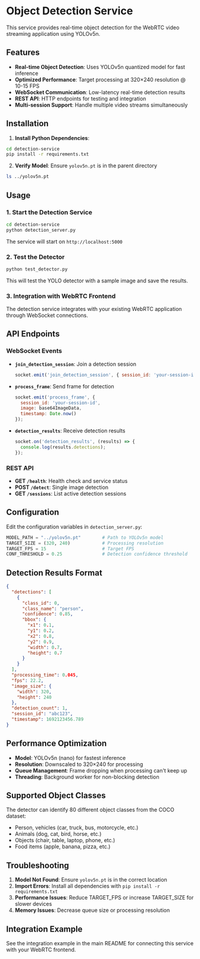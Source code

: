 # Object Detection Service

This service provides real-time object detection for the WebRTC video streaming application using YOLOv5n.

## Features

- **Real-time Object Detection**: Uses YOLOv5n quantized model for fast inference
- **Optimized Performance**: Target processing at 320×240 resolution @ 10-15 FPS
- **WebSocket Communication**: Low-latency real-time detection results
- **REST API**: HTTP endpoints for testing and integration
- **Multi-session Support**: Handle multiple video streams simultaneously

## Installation

1. **Install Python Dependencies**:
```bash
cd detection-service
pip install -r requirements.txt
```

2. **Verify Model**: Ensure `yolov5n.pt` is in the parent directory
```bash
ls ../yolov5n.pt
```

## Usage

### 1. Start the Detection Service

```bash
cd detection-service
python detection_server.py
```

The service will start on `http://localhost:5000`

### 2. Test the Detector

```bash
python test_detector.py
```

This will test the YOLO detector with a sample image and save the results.

### 3. Integration with WebRTC Frontend

The detection service integrates with your existing WebRTC application through WebSocket connections.

## API Endpoints

### WebSocket Events

- **`join_detection_session`**: Join a detection session
  ```javascript
  socket.emit('join_detection_session', { session_id: 'your-session-id' });
  ```

- **`process_frame`**: Send frame for detection
  ```javascript
  socket.emit('process_frame', {
    session_id: 'your-session-id',
    image: base64ImageData,
    timestamp: Date.now()
  });
  ```

- **`detection_results`**: Receive detection results
  ```javascript
  socket.on('detection_results', (results) => {
    console.log(results.detections);
  });
  ```

### REST API

- **GET `/health`**: Health check and service status
- **POST `/detect`**: Single image detection
- **GET `/sessions`**: List active detection sessions

## Configuration

Edit the configuration variables in `detection_server.py`:

```python
MODEL_PATH = "../yolov5n.pt"        # Path to YOLOv5n model
TARGET_SIZE = (320, 240)            # Processing resolution
TARGET_FPS = 15                     # Target FPS
CONF_THRESHOLD = 0.25               # Detection confidence threshold
```

## Detection Results Format

```json
{
  "detections": [
    {
      "class_id": 0,
      "class_name": "person",
      "confidence": 0.85,
      "bbox": {
        "x1": 0.1,
        "y1": 0.2,
        "x2": 0.8,
        "y2": 0.9,
        "width": 0.7,
        "height": 0.7
      }
    }
  ],
  "processing_time": 0.045,
  "fps": 22.2,
  "image_size": {
    "width": 320,
    "height": 240
  },
  "detection_count": 1,
  "session_id": "abc123",
  "timestamp": 1692123456.789
}
```

## Performance Optimization

- **Model**: YOLOv5n (nano) for fastest inference
- **Resolution**: Downscaled to 320×240 for processing
- **Queue Management**: Frame dropping when processing can't keep up
- **Threading**: Background worker for non-blocking detection

## Supported Object Classes

The detector can identify 80 different object classes from the COCO dataset:
- Person, vehicles (car, truck, bus, motorcycle, etc.)
- Animals (dog, cat, bird, horse, etc.)
- Objects (chair, table, laptop, phone, etc.)
- Food items (apple, banana, pizza, etc.)

## Troubleshooting

1. **Model Not Found**: Ensure `yolov5n.pt` is in the correct location
2. **Import Errors**: Install all dependencies with `pip install -r requirements.txt`
3. **Performance Issues**: Reduce TARGET_FPS or increase TARGET_SIZE for slower devices
4. **Memory Issues**: Decrease queue size or processing resolution

## Integration Example

See the integration example in the main README for connecting this service with your WebRTC frontend.
